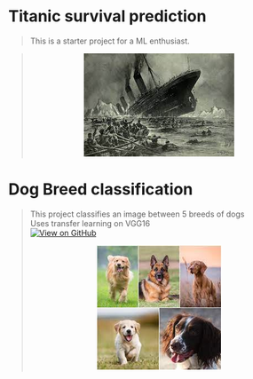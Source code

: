 

# Titanic survival prediction

>This is a starter project for a ML enthusiast.

><center><img src="assets/img/titanic.jfif"/></center>


# Dog Breed classification

> This project classifies an image between 5 breeds of dogs
> <br>
> Uses transfer learning on VGG16 
><br>
>[![View on GitHub](https://img.shields.io/badge/GitHub-View_on_GitHub-blue?logo=GitHub)](https://github.com/sonal-511/DOG-breed-classification)
> <center><img src="assets/img/dog.jfif"/></center>

